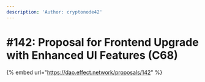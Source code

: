 ```yaml
---
description: 'Author: cryptonode42'
---
```


# #142: Proposal for Frontend Upgrade with Enhanced UI Features (C68)

{% embed url="https://dao.effect.network/proposals/142" %}
